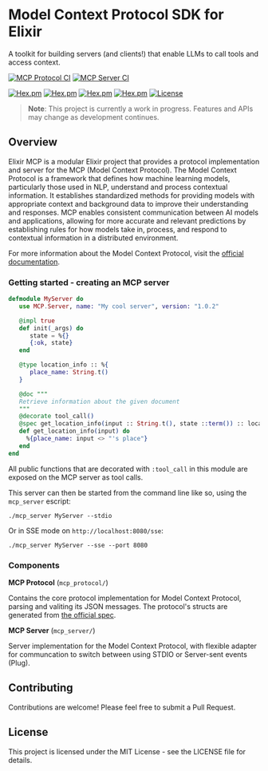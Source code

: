 # Model Context Protocol SDK for Elixir

A toolkit for building servers (and clients!) that enable LLMs to call tools and access context.

[![MCP Protocol CI](https://github.com/arjan/elixir-mcp/actions/workflows/mcp_protocol.yml/badge.svg)](https://github.com/arjan/elixir-mcp/actions/workflows/mcp_protocol.yml)
[![MCP Server CI](https://github.com/arjan/elixir-mcp/actions/workflows/mcp_server.yml/badge.svg)](https://github.com/arjan/elixir-mcp/actions/workflows/mcp_server.yml)

[![Hex.pm](https://img.shields.io/hexpm/v/mcp_protocol)](https://hex.pm/packages/mcp_protocol)
[![Hex.pm](https://img.shields.io/hexpm/v/mcp_server)](https://hex.pm/packages/mcp_server)
[![Hex.pm](https://img.shields.io/hexpm/dt/mcp_protocol)](https://hex.pm/packages/mcp_protocol)
[![Hex.pm](https://img.shields.io/hexpm/dt/mcp_server)](https://hex.pm/packages/mcp_server)
[![License](https://img.shields.io/hexpm/l/mcp_protocol)](https://github.com/arjan/elixir-mcp/blob/main/LICENSE)

> **Note**: This project is currently a work in progress. Features and APIs may change as development continues.

## Overview

Elixir MCP is a modular Elixir project that provides a protocol implementation and server for the MCP (Model Context Protocol). The Model Context Protocol is a framework that defines how machine learning models, particularly those used in NLP, understand and process contextual information. It establishes standardized methods for providing models with appropriate context and background data to improve their understanding and responses. MCP enables consistent communication between AI models and applications, allowing for more accurate and relevant predictions by establishing rules for how models take in, process, and respond to contextual information in a distributed environment.

For more information about the Model Context Protocol, visit the [official documentation](https://modelcontextprotocol.io/introduction).

### Getting started - creating an MCP server

```elixir
defmodule MyServer do
   use MCP.Server, name: "My cool server", version: "1.0.2"

   @impl true
   def init(_args) do
      state = %{}
      {:ok, state}
   end

   @type location_info :: %{
      place_name: String.t()
   }

   @doc """
   Retrieve information about the given document
   """
   @decorate tool_call()
   @spec get_location_info(input :: String.t(), state ::term()) :: location_info()
   def get_location_info(input) do
     %{place_name: input <> "'s place"}
   end
end
```

All public functions that are decorated with `:tool_call` in this module are exposed on the MCP server as tool calls.

This server can then be started from the command line like so, using the `mcp_server` escript:

```
./mcp_server MyServer --stdio
```

Or in SSE mode on `http://localhost:8080/sse`:

```
./mcp_server MyServer --sse --port 8080
```



### Components

**MCP Protocol** (`mcp_protocol/`)

Contains the core protocol implementation for Model Context Protocol, parsing and valiting its JSON messages. The protocol's structs are generated from [the official spec](https://github.com/modelcontextprotocol/specification/blob/main/schema/2025-03-26/schema.json).


**MCP Server** (`mcp_server/`)
  
Server implementation for the Model Context Protocol, with flexible adapter for communcation to switch between using STDIO or Server-sent events (Plug).


## Contributing

Contributions are welcome! Please feel free to submit a Pull Request.

## License

This project is licensed under the MIT License - see the LICENSE file for details.
